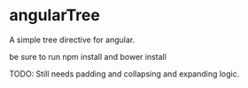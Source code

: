 # angularTree

A simple tree directive for angular.

be sure to run npm install and bower install

TODO: Still needs padding and collapsing and expanding logic.
